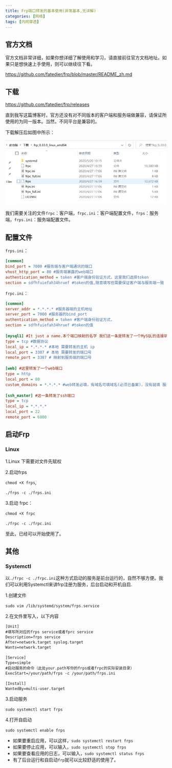 ```yaml
---
title: Frp端口转发的基本使用(非常基本,无详解)
categories: [网络]
tags: [内网穿透]
---
```


## 官方文档

官方文档非常详细，如果你想详细了解使用和学习，请直接前往官方文档地址。如果只是想快速上手使用，则可以继续往下看。

<a herf="https://github.com/fatedier/frp/blob/master/README_zh.md" target="balnk">https://github.com/fatedier/frp/blob/master/README_zh.md</a>

## 下载

<a href="https://github.com/fatedier/frp/releases" target="blank">https://github.com/fatedier/frp/releases</a>

直到我写这篇博客时，官方还没有对不同版本的客户端和服务端做兼容，请保证所使用的为同一版本。当然，不同平台是兼容的。

下载解压后如图中所示：

![avatar](picture\feffeuyft24df.png)

我们需要关注的文件`frpc`：客户端，`frpc.ini`：客户端配置文件，`frps`：服务端，`frps.ini`：服务端配置文件。

## 配置文件

`frps.ini`：

```ini
[common]
bind_port = 7000 #服务端与客户端通讯的端口
vhost_http_port = 80 #服务端暴露的web端口
authentication_method = token #客户端身份验证方式，这里我们选择token
section = sdfhfuiefah34hruef #token的值,随意填写但需要保证客户端与服务端一致

```

`frpc.ini`：

```ini
[common]
server_addr = *.*.*.* #服务器端的主机地址
server_port = 7000 #服务器的bind_port
authentication_method = token #客户端身份验证方式，
section = sdfhfuiefah34hruef #token的值

[mysql1] #It just a name.本个端口映射的名字 我们这一条是转发了一个MySQL的连接端口
type = tcp #数据协议
local_ip = *.*.*.* #本地 需要转发的主机 ip
local_port = 3307 # 本地 需要转发的端口号
remote_port = 3307 # 映射到服务端的端口号

[web] #这里转发了一个web端口
type = http
local_port = 80
custom_domains = *.*.*.* #web转发必填，有域名可填域名(必须已备案)，没有就填 服务端ip，访问使用ip:vhost_http_port

[ssh_master] #这一条转发了ssh端口
type = tcp
local_ip = *.*.*.*
local_port = 22
remote_port = 6000
```



## 启动Frp

### Linux

1.Linux 下需要对文件先赋权

2.启动frps

`chmod +X frps`,

`./frps -c ./frps.ini`

3.启动 frpc：

`chmod +X frpc`

`./frpc -c ./frpc.ini`



至此，已经可以开始使用了。

## 其他

### Systemctl

以`./frpc -c ./frpc.ini`这种方式启动的服务是前台运行的，自然不够方便。我们可以利用Systemctl来讲frp注册为服务，后台启动和开机自启.

1.创建文件

`sudo vim /lib/systemd/system/frps.service`

2.在文件里写入，以下内容

```
[Unit]
#填写所对应的frps service或者fprc service
Description=frps service 
After=network.target syslog.target
Wants=network.target

[Service]
Type=simple
#启动服务的命令（此处your.path写你的frps或者frpc的实际安装目录）
ExecStart=/your/path/frps -c /your/path/frps.ini

[Install]
WantedBy=multi-user.target
```

3.启动服务

`sudo systemctl start frps`

4.打开自启动

`sudo systemctl enable frps`

- 如果要重启应用，可以这样，`sudo systemctl restart frps`
- 如果要停止应用，可以输入，`sudo systemctl stop frps`
- 如果要查看应用的日志，可以输入，`sudo systemctl status frps`
- 有了后台运行和自启动`frp`就可以比较舒适的使用了。